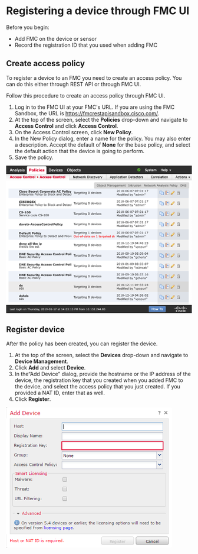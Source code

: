 # Registering a device through FMC UI

Before you begin:
* Add FMC on the device or sensor
* Record the registration ID that you used when adding FMC

## Create access policy

To register a device to an FMC you need to create an access policy. You can do this either through REST API or through FMC UI.

Follow this procedure to create an access policy through FMC UI.

1. Log in to the FMC UI at your FMC's URL. If you are using the FMC Sandbox, the URL is https://fmcrestapisandbox.cisco.com/.
2. At the top of the screen, select the **Policies** drop-down and navigate to **Access Control** and click **Access Control**.
3. On the Access Control screen, click **New Policy**.
4. In the New Policy dialog, enter a name for the policy. You may also enter a description. Accept the default of **None** for the base policy, and select the default action that the device is going to perform.
5. Save the policy.

![Figure: policy setup](assets/images/uiimage1.PNG)

## Register device

After the policy has been created, you can register the device.

1. At the top of the screen, select the **Devices** drop-down and navigate to **Device Management**.
2. Click **Add** and select **Device**.
3. In the“Add Device” dialog, provide the hostname or the IP address of the device, the registration key that you created when you added FMC to the device, and select the access policy that you just created. If you provided a NAT ID, enter that as well.
4. Click **Register**.

![Figure: device setup](assets/images/firesight-04.png)
